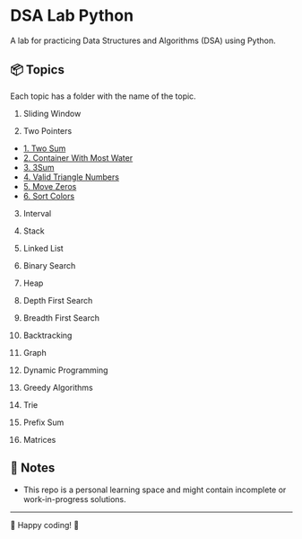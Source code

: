 # DSA Lab Python

A lab for practicing Data Structures and Algorithms (DSA) using Python.

## 📦 Topics
Each topic has a folder with the name of the topic.

1. Sliding Window

2. Two Pointers
- [1. Two Sum](02-two-pointers/two-sum.py)
- [2. Container With Most Water](02-two-pointers/container-with-most-water.py)
- [3. 3Sum](02-two-pointers/three-sum.py)
- [4. Valid Triangle Numbers](02-two-pointers/valid-triangle-numbers.py)
- [5. Move Zeros](02-two-pointers/move-zeros.py)
- [6. Sort Colors](02-two-pointers/sort-colors.py)

3. Interval

4. Stack

5. Linked List

6. Binary Search

7. Heap

8. Depth First Search

9. Breadth First Search

10. Backtracking

11. Graph

12. Dynamic Programming

13. Greedy Algorithms

14. Trie

15. Prefix Sum

16. Matrices


## 📝 Notes
- This repo is a personal learning space and might contain incomplete or work-in-progress solutions.

---

 🚀 Happy coding! 🚀
